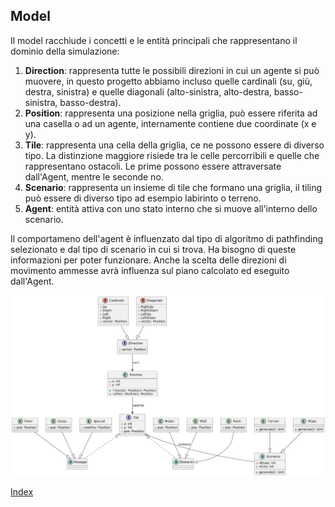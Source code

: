 ## Model

Il model racchiude i concetti e le entità principali che rappresentano il dominio della simulazione: 
1. **Direction**: rappresenta tutte le possibili direzioni in cui un agente si può muovere, in questo progetto abbiamo incluso quelle cardinali (su, giù, destra, sinistra) e quelle diagonali (alto-sinistra, alto-destra, basso-sinistra, basso-destra). 
2. **Position**: rappresenta una posizione nella griglia, può essere riferita ad una casella o ad un agente, internamente contiene due coordinate (x e y).
3. **Tile**: rappresenta una cella della griglia, ce ne possono essere di diverso tipo. La distinzione maggiore risiede tra le celle percorribili e quelle che rappresentano ostacoli. Le prime possono essere attraversate dall'Agent, mentre le seconde no.
4. **Scenario**: rappresenta un insieme di tile che formano una griglia, il tiling può essere di diverso tipo ad esempio labirinto o terreno.
5. **Agent**: entità attiva con uno stato interno che si muove all'interno dello scenario. 

Il comportameno dell'agent è influenzato dal tipo di algoritmo di pathfinding selezionato e dal tipo di scenario in cui si trova. Ha bisogno di queste informazioni per poter funzionare. Anche la scelta delle direzioni di movimento ammesse avrà influenza sul piano calcolato ed eseguito dall'Agent.
<p align="center">
  <img src="../resources/model.png" alt="Model" title="Model" />
</p>

[Index](../index.md)
